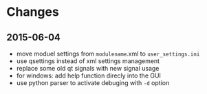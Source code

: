 # Changes

## 2015-06-04
* move moduel settings from ```modulename```.xml to ```user_settings.ini```
* use qsettings instead of xml settings management
* replace some old qt signals with new signal usage
* for windows: add help function direcly into the GUI
* use python parser to activate debuging with ```-d``` option
